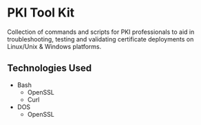 # PKI Tool Kit
Collection of commands and scripts for PKI professionals to aid in troubleshooting, testing and validating certificate deployments on Linux/Unix & Windows platforms.

## Technologies Used
- Bash
  - OpenSSL
  - Curl
- DOS
  - OpenSSL
